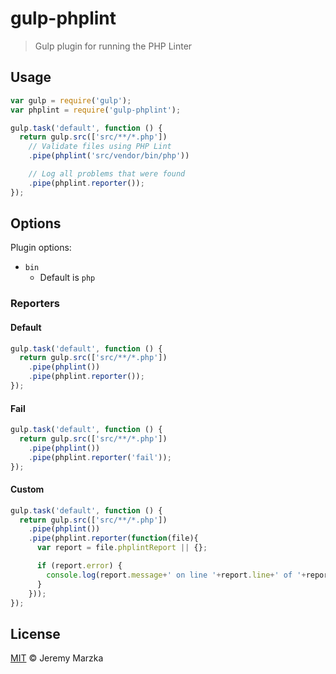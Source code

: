 # gulp-phplint

> Gulp plugin for running the PHP Linter

## Usage

```js
var gulp = require('gulp');
var phplint = require('gulp-phplint');

gulp.task('default', function () {
  return gulp.src(['src/**/*.php'])
    // Validate files using PHP Lint
    .pipe(phplint('src/vendor/bin/php'))

    // Log all problems that were found
    .pipe(phplint.reporter());
});
```

## Options

Plugin options:

- `bin`
  - Default is `php`

### Reporters

#### Default

```js
gulp.task('default', function () {
  return gulp.src(['src/**/*.php'])
  	.pipe(phplint())
    .pipe(phplint.reporter());
});
```

#### Fail

```js
gulp.task('default', function () {
  return gulp.src(['src/**/*.php'])
  	.pipe(phplint())
    .pipe(phplint.reporter('fail'));
});
```

#### Custom

```js
gulp.task('default', function () {
  return gulp.src(['src/**/*.php'])
  	.pipe(phplint())
    .pipe(phplint.reporter(function(file){
      var report = file.phplintReport || {};

      if (report.error) {
        console.log(report.message+' on line '+report.line+' of '+report.filename);
      }
    }));
});
```

## License

[MIT](http://opensource.org/licenses/MIT) © Jeremy Marzka
